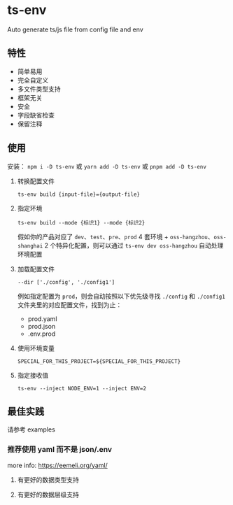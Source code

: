 # ts-env

Auto generate ts/js file from config file and env

## 特性

- 简单易用
- 完全自定义
- 多文件类型支持
- 框架无关
- 安全
- 字段缺省检查
- 保留注释

## 使用

安装： `npm i -D ts-env` 或 `yarn add -D ts-env` 或 `pnpm add -D ts-env`

1. 转换配置文件

   `ts-env build {input-file}={output-file}`

2. 指定环境

   `ts-env build --mode {标识1} --mode {标识2}`

   假如你的产品对应了 `dev`、`test`、`pre`、`prod` 4 套环境 + `oss-hangzhou`、`oss-shanghai` 2 个特异化配置，则可以通过 `ts-env dev oss-hangzhou` 自动处理环境配置

3. 加载配置文件

   `--dir ['./config', './config1']`

   例如指定配置为 `prod`，则会自动按照以下优先级寻找 `./config` 和 `./config1` 文件夹里的对应配置文件，找到为止：

   - prod.yaml
   - prod.json
   - .env.prod

4. 使用环境变量

   `SPECIAL_FOR_THIS_PROJECT=${SPECIAL_FOR_THIS_PROJECT}`

5. 指定接收值

   `ts-env --inject NODE_ENV=1 --inject ENV=2`

## 最佳实践

请参考 examples

### 推荐使用 yaml 而不是 json/.env

more info: https://eemeli.org/yaml/

1. 有更好的数据类型支持

2. 有更好的数据层级支持
